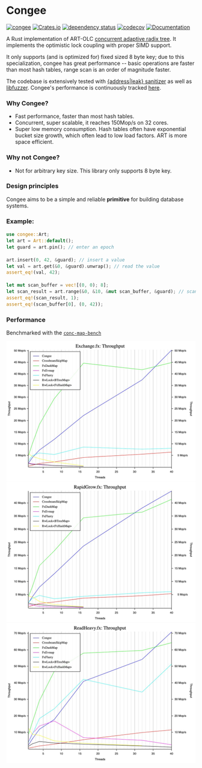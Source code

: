 # Congee 
[![congee](https://github.com/XiangpengHao/congee/actions/workflows/ci.yml/badge.svg)](https://github.com/XiangpengHao/congee/actions/workflows/ci.yml)
[![Crates.io](https://img.shields.io/crates/v/congee.svg)](
https://crates.io/crates/congee)
[![dependency status](https://deps.rs/repo/github/xiangpenghao/congee/status.svg)](https://deps.rs/crate/congee)
[![codecov](https://codecov.io/gh/XiangpengHao/congee/branch/main/graph/badge.svg?token=x0PSjQrqyR)](https://codecov.io/gh/XiangpengHao/congee)
[![Documentation](https://docs.rs/congee/badge.svg)](https://docs.rs/congee)

A Rust implementation of ART-OLC [concurrent adaptive radix tree](https://db.in.tum.de/~leis/papers/artsync.pdf).
It implements the optimistic lock coupling with proper SIMD support.

It only supports (and is optimized for) fixed sized 8 byte key;
due to this specialization, congee has great performance -- basic operations are faster than most hash tables, range scan is an order of magnitude faster.

The codebase is extensively tested with [{address|leak} sanitizer](https://doc.rust-lang.org/beta/unstable-book/compiler-flags/sanitizer.html) as well as [libfuzzer](https://llvm.org/docs/LibFuzzer.html).
Congee's performance is continuously tracked [here](https://xiangpenghao.github.io/congee/dev/bench/). 

### Why Congee?
- Fast performance, faster than most hash tables.
- Concurrent, super scalable, it reaches 150Mop/s on 32 cores.
- Super low memory consumption. Hash tables often have exponential bucket size growth, which often lead to low load factors. ART is more space efficient.


### Why not Congee?
- Not for arbitrary key size. This library only supports 8 byte key.


### Design principles
Congee aims to be a simple and reliable **primitive** for building database systems.


### Example:
```rust
use congee::Art;
let art = Art::default();
let guard = art.pin(); // enter an epoch

art.insert(0, 42, &guard); // insert a value
let val = art.get(&0, &guard).unwrap(); // read the value
assert_eq!(val, 42);

let mut scan_buffer = vec![(0, 0); 8];
let scan_result = art.range(&0, &10, &mut scan_buffer, &guard); // scan values
assert_eq!(scan_result, 1);
assert_eq!(scan_buffer[0], (0, 42));
```


### Performance
Benchmarked with the [`conc-map-bench`](https://github.com/xacrimon/conc-map-bench)

![Exchange](/doc/exchange.jpg)
![Rapid grow](/doc/rapid-grow.jpg)
![read-heavy](/doc/read-heavy.jpg)


